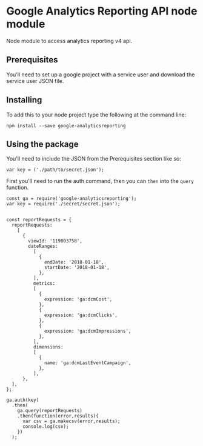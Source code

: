 # Google Analytics Reporting API node module

Node module to access analytics reporting v4 api.  

## Prerequisites

You'll need to set up a google project with a service user and download the service user JSON file.  

## Installing

To add this to your node project type the following at the command line:
```
npm install --save google-analyticsreporting
```

## Using the package

You'll need to include the JSON from the Prerequisites section like so:

```
var key = ('./path/to/secret.json');
```
First you'll need to run the auth command, then you can `then` into the `query` function.

```
const ga = require('google-analyticsreporting');
var key = require('./secret/secret.json');


const reportRequests = {
  reportRequests:
    [
      {
        viewId: '119003758',
        dateRanges:
          [
            {
              endDate: '2018-01-18',
              startDate: '2018-01-18',
            },
          ],
          metrics:
          [
            {
              expression: 'ga:dcmCost',
            },
            {
              expression: 'ga:dcmClicks',
            },
            {
              expression: 'ga:dcmImpressions',
            },
          ],
          dimensions:
          [
            {
              name: 'ga:dcmLastEventCampaign',
            },
          ],
      },
  ],
};

ga.auth(key)
  .then(
    ga.query(reportRequests)
    .then(function(error,results){
      var csv = ga.makecsv(error,results);
      console.log(csv);
    })
  );
```
